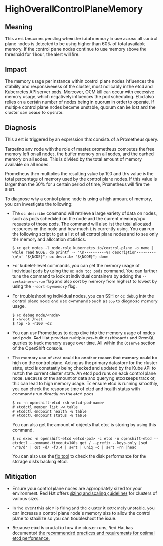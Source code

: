 # HighOverallControlPlaneMemory

## Meaning

This alert becomes pending when the total memory
in use across all control plane nodes is detected
to be using higher than 60% of total available memory.
If the control plane nodes continue to use memory above the
threshold for 1 hour, the alert will fire.

## Impact
The memory usage per instance within control
plane nodes influences the stability
and responsiveness of the cluster, most noticably in the etcd and
Kubernetes API server pods. Moreover, OOM kill can occur
with excessive memory usage, which negatively
influences the pod scheduling. Etcd also relies on a certain number of
nodes being in quorum in order to operate.
If multiple control plane nodes become unstable,
quorum can be lost and the cluster can cease to operate.

## Diagnosis

This alert is triggered by an expression
that consists of a Prometheus query.

Targeting any node with the role of master,
prometheus computes the free memory left
on all nodes, the buffer memory on all nodes,
and the cached memory on all nodes. This is
divided by the total amount of memory available on all nodes.

Prometheus then multiplies the resulting value by 100
and this value is the total percentage
of memory used by the control plane nodes. If this value
is larger than the 60% for a certain period
of time, Prometheus will fire the alert.

To diagnose why a control plane node is using a high
amount of memory, you can investigate the following:

- The `oc describe` command will retrieve a large
variety of data on nodes, such as pods
scheduled on the node and the current
memory/cpu requests of those pods.
The command will also list the total
allocated resources on the node and
how much it is currently using. You can run
the following script to get a list of all control plane
nodes and to see only the memory and allocation
statistics.

  ```console
  $ oc get nodes -l node-role.kubernetes.io/control-plane -o name | while read NODE; do printf -- '\n----------%s description---------\n\n' "${NODE}"; oc describe "${NODE}"; done
  ```
- For kubelet-level commands, you can get
the memory usage of individual pods by
using the `oc adm top pods` command.
You can further tune the command to look at
individual containers by adding the
`--containers=true` flag and also
sort by memory from highest to
lowest by using the `--sort-by=memory` flag.

- For troubleshooting individual nodes,
you can SSH or `oc debug` into the control
plane node and use commands such as `top`
to diagnose memory usage.

  ```console
  $ oc debug node/<node>
  $ chroot /host
  $ top -b -n100 -d2
  ```
- You can use Prometheus to deep
dive into the memory usage of nodes and
pods. Red Hat provides multiple pre-built
dashboards and PromQL queries to track
memory usage over time. All within the
`Observe` section of the OpenShift
console.

- The memory use of `etcd` could be another
reason that memory could be high on
the control plane. Acting as the primary datastore
for the cluster state, etcd is
constantly being checked and updated by the Kube API to
match the current cluster state. An etcd pod runs on each control
plane node. Because of the amount of data
and querying etcd keeps track of,
this can lead to high memory usage.
To ensure etcd is running smoothly,
you can check the response time of etcd and
health status with commands run directly on the etcd pods.
  ```console
  $ oc -n openshift-etcd rsh <etcd-pod-name>
  # etcdctl member list -w table
  # etcdctl endpoint health -w table
  # etcdctl endpoint status -w table
  ```
  You can also get the amount of objects that etcd is storing by
  using this command.
  ```console
  $ oc exec -n openshift-etcd <etcd-pod> -c etcd -n openshift-etcd -- etcdctl --command-timeout=160s get / --prefix --keys-only |sed '/^$/d' | cut -d/ -f3,4 | sort | uniq -c | sort -rn |head
  ```
  You can also use the [fio tool](https://docs.redhat.com/en/documentation/openshift_container_platform/latest/html/scalability_and_performance/recommended-performance-and-scalability-practices-2#etcd-verify-hardware_recommended-etcd-practices)
  to check the disk performance for the storage disks backing etcd.

## Mitigation
- Ensure your control plane nodes
are appropriately sized for your environment. Red Hat
offers [sizing and scaling guidelines](https://docs.redhat.com/en/documentation/openshift_container_platform/latest/html/scalability_and_performance/recommended-performance-and-scalability-practices-2)
for clusters of various sizes.

- In the event this alert is firing
and the cluster it extremely unstable, you can
increase a control plane node's memory size
to allow the control plane to stabilize so you
can troubleshoot the issue.

- Because etcd is crucial to how the cluster runs, Red Hat
has documented [the recommended practices and requirements for optimal etcd performance.](https://docs.redhat.com/en/documentation/openshift_container_platform/4.19/html/scalability_and_performance/recommended-performance-and-scalability-practices-2#recommended-etcd-practices_recommended-etcd-practices)

